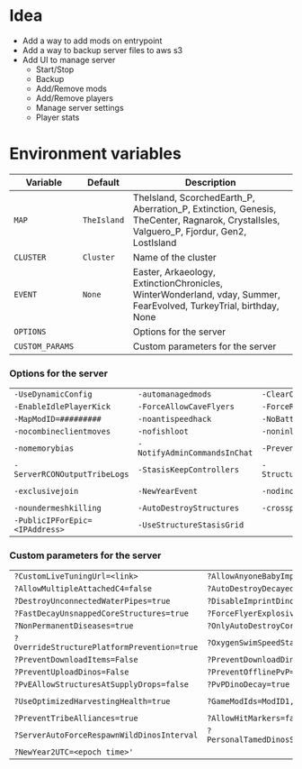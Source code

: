 # Idea

- Add a way to add mods on entrypoint
- Add a way to backup server files to aws s3
- Add UI to manage server
  - Start/Stop
  - Backup
  - Add/Remove mods
  - Add/Remove players
  - Manage server settings
  - Player stats

# Environment variables

| Variable        | Default     | Description                                                                                                                             |
| --------------- | ----------- | --------------------------------------------------------------------------------------------------------------------------------------- |
| `MAP`           | `TheIsland` | TheIsland, ScorchedEarth_P, Aberration_P, Extinction, Genesis, TheCenter, Ragnarok, CrystalIsles, Valguero_P, Fjordur, Gen2, LostIsland |
| `CLUSTER`       | `Cluster`   | Name of the cluster                                                                                                                     |
| `EVENT`         | `None`      | Easter, Arkaeology, ExtinctionChronicles, WinterWonderland, vday, Summer, FearEvolved, TurkeyTrial, birthday, None                      |
| `OPTIONS`       |             | Options for the server                                                                                                                  |
| `CUSTOM_PARAMS` |             | Custom parameters for the server                                                                                                        |

### Options for the server

|                                |                              |                                                       |                        |
| ------------------------------ | ---------------------------- | ----------------------------------------------------- | ---------------------- |
| `-UseDynamicConfig`            | `-automanagedmods`           | `-ClearOldItems`                                      | `-culture=??`          |
| `-EnableIdlePlayerKick`        | `-ForceAllowCaveFlyers`      | `-ForceRespawnDinos`                                  | `-gameplaylogging`     |
| `-MapModID=#########`          | `-noantispeedhack`           | `-NoBattlEye`                                         | `-NoBiomeWalls`        |
| `-nocombineclientmoves`        | `-nofishloot`                | `-noninlinesaveload`                                  | `-nomansky`            |
| `-nomemorybias`                | `-NotifyAdminCommandsInChat` | `-PreventHibernation`                                 | `-servergamelog`       |
| `-ServerRCONOutputTribeLogs`   | `-StasisKeepControllers`     | `-StructureDestructionTag=DestroySwampSnowStructures` | `-usecache`            |
| `-exclusivejoin`               | `-NewYearEvent`              | `-nodinos`                                            | `-noundermeshchecking` |
| `-noundermeshkilling`          | `-AutoDestroyStructures`     | `-crossplay`                                          | `-epiconly`            |
| `-PublicIPForEpic=<IPAddress>` | `-UseStructureStasisGrid`    |                                                       |

### Custom parameters for the server

|                                             |                                             |                                                  |                                           |
| ------------------------------------------- | ------------------------------------------- | ------------------------------------------------ | ----------------------------------------- |
| `?CustomLiveTuningUrl=<link>`               | `?AllowAnyoneBabyImprintCuddle=true`        | `?AllowCrateSpawnsOnTopOfStructures=true`        | `?AllowFlyingStaminaRecovery=false`       |
| `?AllowMultipleAttachedC4=false`            | `?AutoDestroyDecayedDinos=true`             | `?ClampItemSpoilingTimes=true`                   | `?ClampItemStats=true`                    |
| `?DestroyUnconnectedWaterPipes=true`        | `?DisableImprintDinoBuff=true`              | `?EnableExtraStructurePreventionVolumes=true`    | `?ExtinctionEventTimeInterval=2592000`    |
| `?FastDecayUnsnappedCoreStructures=true`    | `?ForceFlyerExplosives=true`                | `?MaxPersonalTamedDinos=Number`                  | `?MinimumDinoReuploadInterval=xxxx`       |
| `?NonPermanentDiseases=true`                | `?OnlyAutoDestroyCoreStructures=true`       | `?OnlyDecayUnsnappedCoreStructures=true`         | `?OverrideOfficialDifficulty=5.0`         |
| `?OverrideStructurePlatformPrevention=true` | `?OxygenSwimSpeedStatMultiplier=1.0`        | `?PreventDiseases=true`                          | `?PreventDownloadSurvivors=False`         |
| `?PreventDownloadItems=False`               | `?PreventDownloadDinos=False`               | `?PreventUploadSurvivors=False`                  | `?PreventUploadItems=False`               |
| `?PreventUploadDinos=False`                 | `?PreventOfflinePvP=true`                   | `?PreventOfflinePvPInterval=900`                 | `?PreventSpawnAnimations=false`           |
| `?PvEAllowStructuresAtSupplyDrops=false`    | `?PvPDinoDecay=true`                        | `?ShowFloatingDamageText=true`                   | `?TribeLogDestroyedEnemyStructures=true`  |
| `?UseOptimizedHarvestingHealth=true`        | `?GameModIds=ModID1,ModID2`                 | `?ForceAllStructureLocking=true`                 | `?AutoDestroyOldStructuresMultiplier=1.0` |
| `?PreventTribeAlliances=true`               | `?AllowHitMarkers=false`                    | `?ServerCrosshair=false`                         | `?PreventMateBoost=true`                  |
| `?ServerAutoForceRespawnWildDinosInterval`  | `?PersonalTamedDinosSaddleStructureCost=19` | `?IgnoreLimitMaxStructuresInRangeTypeFlag=false` | `?NewYear1UTC=<epoch time>`               |
| `?NewYear2UTC=<epoch time>'`                |

